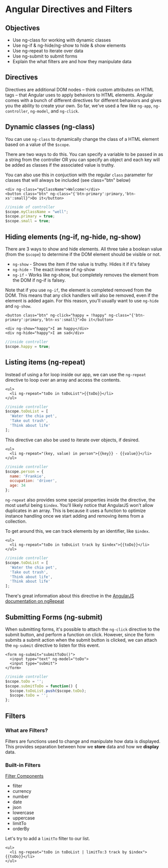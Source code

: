 # Angular Directives and Filters

## Objectives

* Use ng-class for working with dynamic classes
* Use ng-if & ng-hide/ng-show to hide & show elements
* Use ng-repeat to iterate over data
* Use ng-submit to submit forms
* Explain the what filters are and how they manipulate data

## Directives

Directives are additional DOM nodes – think custom attributes on HTML tags – that Angular uses to apply behaviors to HTML elements. Angular comes with a bunch of different directives for different behaviors and gives you the ability to create your own. So far, we've used a few like `ng-app`, `ng-controller`, `ng-model`, and `ng-click`.

## Dynamic classes \(ng-class\)

You can use `ng-class` to dynamically change the class of a HTML element based on a value of the `$scope`.

There are two ways to do this. You can specify a variable to be passed in as a string from the controller OR you can specify an object and each key will be added as classes if the associated value is truthy.

You can also use this in conjuction with the regular `class` parameter for classes that will always be included \(see class="btn" below\)

```markup
<div ng-class="myClassName">Welcome!</div>
<button class="btn" ng-class="{'btn-primary':primary,'btn-xs':small}">Do it</button>
```

```javascript
//inside of controller
$scope.myClassName = "well";
$scope.primary = true;
$scope.small = true;
```

## Hiding elements \(ng-if, ng-hide, ng-show\)

There are 3 ways to show and hide elements. All three take a boolean value \(from the `$scope`\) to determine if the DOM element should be visible or not.

* `ng-show` - Shows the item if the value is truthy. Hides it if it's falsey
* `ng-hide` - The exact inverse of ng-show
* `ng-if` - Works like ng-show, but completely removes the element from the DOM if ng-if is falsey.

Note that if you use `ng-if`, the element is completed removed from the DOM. This means that any click handlers will also be removed, even if the element is added again. For this reason, you'll usually want to use `ng-hide` and `ng-show`.

```markup
<button class="btn" ng-click="happy = !happy" ng-class="{'btn-primary':primary,'btn-xs':small}">Do it</button>

<div ng-show="happy">I am happy</div>
<div ng-hide="happy">I am sad</div>
```

```javascript
//inside controller
$scope.happy = true;
```

## Listing items \(ng-repeat\)

Instead of using a for loop inside our app, we can use the `ng-repeat` directive to loop over an array and access the contents.

```markup
<ul>
  <li ng-repeat="toDo in toDoList">{{toDo}}</li>
</ul>
```

```javascript
//inside controller
$scope.toDoList = [
  'Water the chia pet',
  'Take out trash',
  'Think about life'
];
```

This directive can also be used to iterate over objects, if desired.

```markup
<ul>
  <li ng-repeat="(key, value) in person">{{key}} - {{value}}</li>
</ul>
```

```javascript
//inside controller
$scope.person = {
  name: 'Frankie',
  occupation: 'driver',
  age: 34
};
```

`ng-repeat` also provides some special properties inside the directive, the most useful being `$index`. You'll likely notice that AngularJS won't allow duplicates in an array. This is because it uses a function to optimize instance handling once we start adding and removing items from a collection.

To get around this, we can track elements by an identifier, like `$index`.

```markup
<ul>
  <li ng-repeat="toDo in toDoList track by $index">{{toDo}}</li>
</ul>
```

```javascript
//inside controller
$scope.toDoList = [
  'Water the chia pet',
  'Take out trash',
  'Think about life',
  'Think about life'
];
```

There's great information about this directive in the [AngularJS documentation on ngRepeat](https://docs.angularjs.org/api/ng/directive/ngRepeat)

## Submitting Forms \(ng-submit\)

When submitting forms, it's possible to attach the `ng-click` directive to the submit button, and perform a function on click. However, since the form submits a submit action when the submit button is clicked, we can attach the `ng-submit` directive to listen for this event.

```markup
<form ng-submit="submitToDo()">
  <input type="text" ng-model="toDo">
  <input type="submit">
</form>
```

```javascript
//inside controller
$scope.toDo = '';
$scope.submitToDo = function() {
  $scope.toDoList.push($scope.toDo);
  $scope.toDo = '';
};
```

## Filters

### What are Filters?

Filters are functions used to change and manipulate how data is displayed. This provides separation between how we **store** data and how we **display** data.

### Built-in Filters

[Filter Components](https://docs.angularjs.org/api/ng/filter)

* filter
* currency
* number
* date
* json
* lowercase
* uppercase
* limitTo
* orderBy

Let's try to add a `limitTo` filter to our list.

```markup
<ul>
  <li ng-repeat="toDo in toDoList | limitTo:3 track by $index">{{toDo}}</li>
</ul>
```

